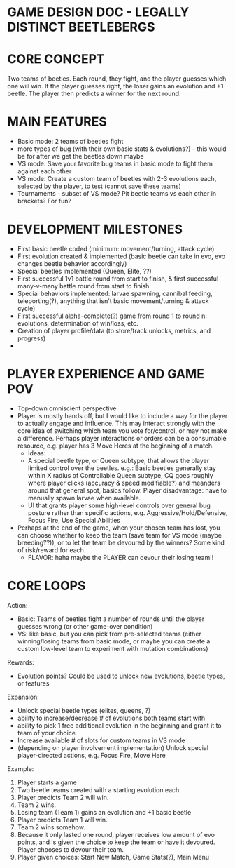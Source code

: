 GAME DESIGN DOC - LEGALLY DISTINCT BEETLEBERGS
==============================================

CORE CONCEPT
============
Two teams of beetles. Each round, they fight, and the player guesses which one will win. If the player guesses right, the loser gains an evolution and +1 beetle. The player then predicts a winner for the next round.


MAIN FEATURES
=============
+ Basic mode: 2 teams of beetles fight
+ more types of bug (with their own basic stats & evolutions?) - this would be for after we get the beetles down maybe
+ VS mode: Save your favorite bug teams in basic mode to fight them against each other
+ VS mode: Create a custom team of beetles with 2-3 evolutions each, selected by the player, to test (cannot save these teams)
+ Tournaments - subset of VS mode? Pit beetle teams vs each other in brackets? For fun?


DEVELOPMENT MILESTONES
======================
+ First basic beetle coded (minimum: movement/turning, attack cycle)
+ First evolution created & implemented (basic beetle can take in evo, evo changes beetle behavior accordingly)
+ Special beetles implemented (Queen, Elite, ??)
+ First successful 1v1 battle round from start to finish, & first successful many-v-many battle round from start to finish
+ Special behaviors implemented: larvae spawning, cannibal feeding, teleporting(?), anything that isn't basic movement/turning & attack cycle)
+ First successful alpha-complete(?) game from round 1 to round n: evolutions, determination of win/loss, etc.
+ Creation of player profile/data (to store/track unlocks, metrics, and progress)
+ 


PLAYER EXPERIENCE AND GAME POV
==============================
+ Top-down omniscient perspective
+ Player is mostly hands off, but I would like to include a way for the player to actually engage and influence. This may interact strongly with the core idea of switching which team you vote for/control, or may not make a difference. Perhaps player interactions or orders can be a consumable resource, e.g. player has 3 Move Heres at the beginning of a match.
	+ Ideas:
	+ A special beetle type, or Queen subtype, that allows the player limited control over the beetles. e.g.: Basic beetles generally stay within X radius of Controllable Queen subtype, CQ goes roughly where player clicks (accuracy & speed modifiable?) and meanders around that general spot, basics follow. Player disadvantage: have to manually spawn larvae when available.
	+ UI that grants player some high-level controls over general bug posture rather than specific actions, e.g. Aggressive/Hold/Defensive, Focus Fire, Use Special Abilities
+ Perhaps at the end of the game, when your chosen team has lost, you can choose whether to keep the team (save team for VS mode (maybe breeding??)), or to let the team be devoured by the winners? Some kind of risk/reward for each.
	+ FLAVOR: haha maybe the PLAYER can devour their losing team!!



CORE LOOPS
==========
Action: 
+ Basic: Teams of beetles fight a number of rounds until the player guesses wrong (or other game-over condition)
+ VS: like basic, but you can pick from pre-selected teams (either winning/losing teams from basic mode, or maybe you can create a custom low-level team to experiment with mutation combinations)

Rewards: 
+ Evolution points? Could be used to unlock new evolutions, beetle types, or features

Expansion: 
+ Unlock special beetle types (elites, queens, ?)
+ ability to increase/decrease # of evolutions both teams start with
+ ability to pick 1 free additional evolution in the beginning and grant it to team of your choice
+ Increase available # of slots for custom teams in VS mode
+ (depending on player involvement implementation) Unlock special player-directed actions, e.g. Focus Fire, Move Here

Example:
1. Player starts a game
2. Two beetle teams created with a starting evolution each.
3. Player predicts Team 2 will win.
4. Team 2 wins.
5. Losing team (Team 1) gains an evolution and +1 basic beetle
6. Player predicts Team 1 will win.
7. Team 2 wins somehow.
8. Because it only lasted one round, player receives low amount of evo points, and is given the choice to keep the team or have it devoured. Player chooses to devour their team.
9. Player given choices: Start New Match, Game Stats(?), Main Menu
